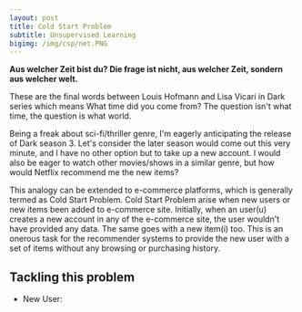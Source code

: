 ```yaml
---
layout: post
title: Cold Start Problem
subtitle: Unsupervised Learning
bigimg: /img/csp/net.PNG
---
```


**Aus welcher Zeit bist du? Die frage ist nicht, aus welcher Zeit, sondern aus welcher welt.** 

These are the final words between Louis Hofmann and Lisa Vicari in Dark series which means What time did you come from? The question isn't what time, the question is what world.

Being a freak about sci-fi/thriller genre, I'm eagerly anticipating the release of Dark season 3. Let's consider the later season would come out this very minute, and I have no other option but to take up a new account. I would also be eager to watch other movies/shows in a similar genre, but how would Netflix recommend me the new items?

This analogy can be extended to e-commerce platforms, which is generally termed as Cold Start Problem.
Cold Start Problem arise when new users or new items been added to e-commerce site. Initially, when an user(u) creates a new account in any of the e-commerce site, the user wouldn't have provided any data. The same goes with a new item(i) too. This is an onerous task for the recommender systems to provide the new user with a set of items without any browsing or purchasing history. 

## Tackling this problem

* New User:


